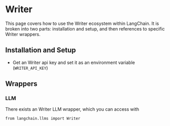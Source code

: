 Writer
======

This page covers how to use the Writer ecosystem within LangChain. It is broken into two parts: installation and setup, and then references to specific Writer wrappers.

Installation and Setup[](#installation-and-setup "Direct link to Installation and Setup")
------------------------------------------------------------------------------------------

*   Get an Writer api key and set it as an environment variable (`WRITER_API_KEY`)

Wrappers[](#wrappers "Direct link to Wrappers")
------------------------------------------------

### LLM[](#llm "Direct link to LLM")

There exists an Writer LLM wrapper, which you can access with

    from langchain.llms import Writer